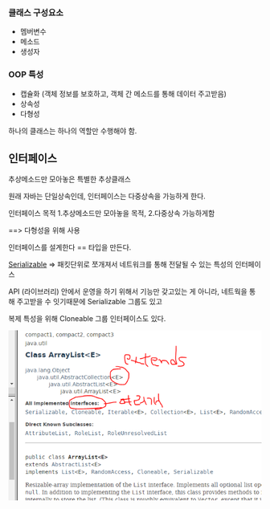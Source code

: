 ### 클래스 구성요소

* 멤버변수
* 메소드
* 생성자



### OOP 특성

* 캡슐화 (객체 정보를 보호하고, 객체 간 메소드를 통해 데이터 주고받음)
* 상속성
* 다형성



하나의 클래스는 하나의 역할만 수행해야 함.



## 인터페이스

추상메소드만 모아놓은 특별한 추상클래스

원래 자바는 단일상속인데, 인터페이스는 다중상속을 가능하게 한다.

인터페이스 목적 1.추상메소드만 모아놓을 목적, 2.다중상속 가능하게함

==> 다형성을 위해 사용

인터페이스를 설계한다  == 타입을 만든다. 



[Serializable](../../java/io/Serializable.html) => 패킷단위로 쪼개져서 네트워크를 통해 전달될 수 있는 특성의 인터페이스

API (라이브러리) 안에서 운영을 하기 위해서 기능만 갖고있는 게 아니라, 네트웍을 통해 주고받을 수 잇기때문에 Serializable 그룹도 있고 

복제 특성을 위해 Cloneable 그룹 인터페이스도 있다.

![image-20191216102706484](images/image-20191216102706484.png)